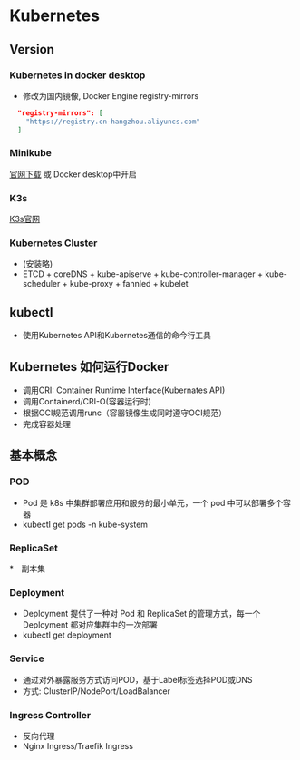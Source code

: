 # Kubernetes


## Version

### Kubernetes in docker desktop

* 修改为国内镜像, Docker Engine registry-mirrors

```json
  "registry-mirrors": [
    "https://registry.cn-hangzhou.aliyuncs.com"
  ]
```

### Minikube

[官网下载](https://minikube.sigs.k8s.io/docs/start/) 或 Docker desktop中开启

### K3s

[K3s官网](https://k3s.io)

### Kubernetes Cluster

* (安装略)
* ETCD + coreDNS + kube-apiserve + kube-controller-manager + kube-scheduler + kube-proxy + fannled + kubelet

## kubectl

* 使用Kubernetes API和Kubernetes通信的命今行工具



## Kubernetes 如何运行Docker

* 调用CRI: Container Runtime Interface(Kubernates API)
* 调用Containerd/CRI-O(容器运行时)
* 根据OCI规范调用runc（容器镜像生成同时遵守OCI规范）
* 完成容器处理

## 基本概念

### POD

* Pod 是 k8s 中集群部署应用和服务的最小单元，一个 pod 中可以部署多个容器
* kubectl get pods -n kube-system

### ReplicaSet

*　副本集

### Deployment

* Deployment 提供了一种对 Pod 和 ReplicaSet 的管理方式，每一个 Deployment 都对应集群中的一次部署
* kubectl get deployment

### Service

* 通过对外暴露服务方式访问POD，基于Label标签选择POD或DNS
* 方式: ClusterIP/NodePort/LoadBalancer


### Ingress Controller

* 反向代理
* Nginx Ingress/Traefik Ingress
